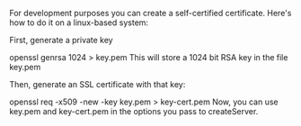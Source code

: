 For development purposes you can create a self-certified certificate. Here's how to do it on a linux-based system:

First, generate a private key

openssl genrsa 1024 > key.pem
This will store a 1024 bit RSA key in the file key.pem

Then, generate an SSL certificate with that key:

openssl req -x509 -new -key key.pem > key-cert.pem
Now, you can use key.pem and key-cert.pem in the options you pass to createServer.
